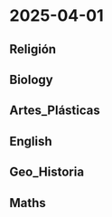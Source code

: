 # 2025-04-01 <!-- markmap: foldAll -->

## Religión

## Biology

## Artes_Plásticas

## English

## Geo_Historia

## Maths

